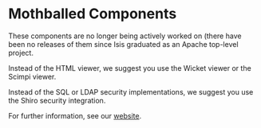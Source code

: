 Mothballed Components
===========

These components are no longer being actively worked on (there have been no releases of them since Isis graduated as an Apache top-level project.

Instead of the HTML viewer, we suggest you use the Wicket viewer or the Scimpi viewer.

Instead of the SQL or LDAP security implementations, we suggest you use the Shiro security integration.

For further information, see our [website](http://isis.apache.org).

